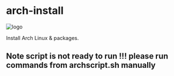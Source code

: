 # arch-install

![logo](https://github.com/ash91/arch-install/assets/6077624/a9de1dec-1d76-45b5-b01a-ae6d4ce50743)

Install Arch Linux & packages.

## Note script is not ready to run !!! please run commands from archscript.sh manually

